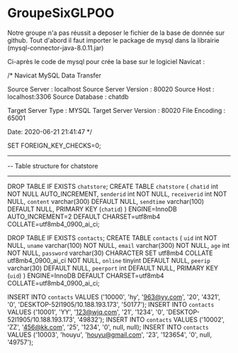 # GroupeSixGLPOO
Notre groupe n'a pas réussit a deposer le fichier de la base de donnée sur github.
Tout d'abord il faut importer le package de mysql dans la librairie (mysql-connector-java-8.0.11.jar)



Ci-après le code de mysql pour crée la base sur le logiciel Navicat :


/*
Navicat MySQL Data Transfer

Source Server         : localhost
Source Server Version : 80020
Source Host           : localhost:3306
Source Database       : chatdb

Target Server Type    : MYSQL
Target Server Version : 80020
File Encoding         : 65001

Date: 2020-06-21 21:41:47
*/

SET FOREIGN_KEY_CHECKS=0;

-- ----------------------------
-- Table structure for chatstore
-- ----------------------------
DROP TABLE IF EXISTS `chatstore`;
CREATE TABLE `chatstore` (
  `chatid` int NOT NULL AUTO_INCREMENT,
  `senderid` int NOT NULL,
  `receiverid` int NOT NULL,
  `content` varchar(300) DEFAULT NULL,
  `sendtime` varchar(100) DEFAULT NULL,
  PRIMARY KEY (`chatid`)
) ENGINE=InnoDB AUTO_INCREMENT=2 DEFAULT CHARSET=utf8mb4 COLLATE=utf8mb4_0900_ai_ci;


DROP TABLE IF EXISTS `contacts`;
CREATE TABLE `contacts` (
  `uid` int NOT NULL,
  `uname` varchar(100) NOT NULL,
  `email` varchar(300) NOT NULL,
  `age` int NOT NULL,
  `password` varchar(30) CHARACTER SET utf8mb4 COLLATE utf8mb4_0900_ai_ci NOT NULL,
  `online` tinyint DEFAULT NULL,
  `peerip` varchar(30) DEFAULT NULL,
  `peerport` int DEFAULT NULL,
   PRIMARY KEY (`uid`)
) ENGINE=InnoDB DEFAULT CHARSET=utf8mb4 COLLATE=utf8mb4_0900_ai_ci;


INSERT INTO `contacts` VALUES ('10000', 'hy', '963@yy.com', '20', '4321', '0', 'DESKTOP-52I1905/10.188.193.173', '50177');
INSERT INTO `contacts` VALUES ('10001', 'YY', '123@wjq.com', '21', '1234', '0', 'DESKTOP-52I1905/10.188.193.173', '49832');
INSERT INTO `contacts` VALUES ('10002', 'ZZ', '456@kk.com', '25', '1234', '0', null, null);
INSERT INTO `contacts` VALUES ('10003', 'houyu', 'houyu@gmail.com', '23', '123654', '0', null, '49757');
